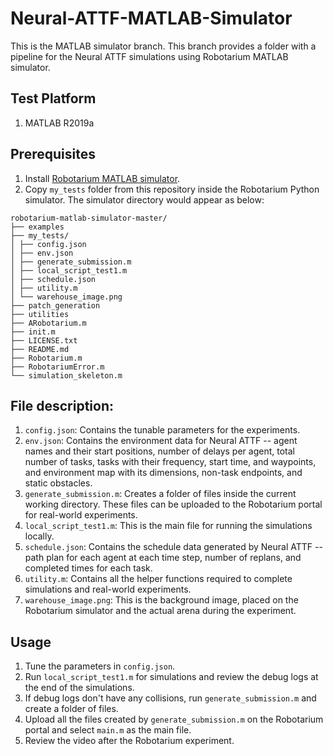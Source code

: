 # Neural-ATTF-MATLAB-Simulator
This is the MATLAB simulator branch. This branch provides a folder with a pipeline for the Neural ATTF simulations using Robotarium MATLAB simulator.

## Test Platform
1. MATLAB R2019a

## Prerequisites
1. Install [Robotarium MATLAB simulator](https://github.com/robotarium/robotarium-matlab-simulator).
2. Copy `my_tests` folder from this repository inside the Robotarium Python simulator. The simulator directory would appear as below:
  ```
  robotarium-matlab-simulator-master/
  ├── examples
  ├── my_tests/
  │ ├── config.json
  │ ├── env.json
  │ ├── generate_submission.m
  │ ├── local_script_test1.m
  │ ├── schedule.json
  │ ├── utility.m
  │ └── warehouse_image.png
  ├── patch_generation
  ├── utilities
  ├── ARobotarium.m
  ├── init.m
  ├── LICENSE.txt
  ├── README.md
  ├── Robotarium.m
  ├── RobotariumError.m
  └── simulation_skeleton.m
  ```

## File description:
1. `config.json`: Contains the tunable parameters for the experiments.
2. `env.json`: Contains the environment data for Neural ATTF -- agent names and their start positions, number of delays per agent, total number of tasks, tasks with their frequency, start time, and waypoints, and environment map with its dimensions, non-task endpoints, and static obstacles.
3. `generate_submission.m`: Creates a folder of files inside the current working directory. These files can be uploaded to the Robotarium portal for real-world experiments.
4. `local_script_test1.m`: This is the main file for running the simulations locally.
5. `schedule.json`: Contains the schedule data generated by Neural ATTF -- path plan for each agent at each time step, number of replans, and completed times for each task.
6. `utility.m`: Contains all the helper functions required to complete simulations and real-world experiments.
7. `warehouse_image.png`: This is the background image, placed on the Robotarium simulator and the actual arena during the experiment.

## Usage
1. Tune the parameters in `config.json`.
2. Run `local_script_test1.m` for simulations and review the debug logs at the end of the simulations.
3. If debug logs don't have any collisions, run `generate_submission.m` and create a folder of files.
4. Upload all the files created by `generate_submission.m` on the Robotarium portal and select `main.m` as the main file.
5. Review the video after the Robotarium experiment.
